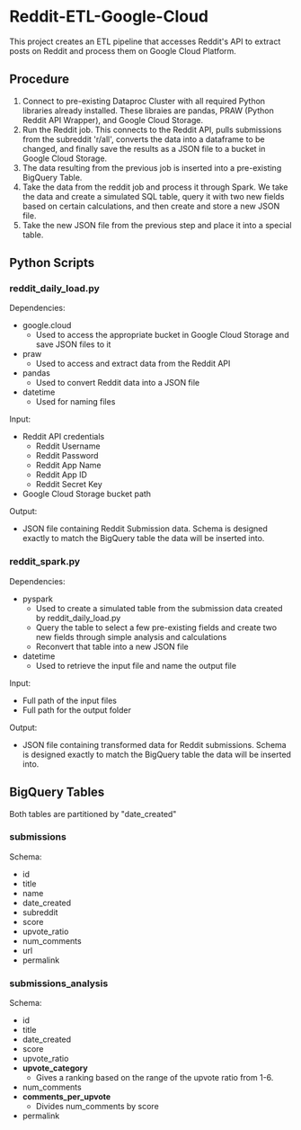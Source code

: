 # Reddit-ETL-Google-Cloud
This project creates an ETL pipeline that accesses Reddit's API to extract posts on Reddit and process them on Google Cloud Platform.


## Procedure
  1. Connect to pre-existing Dataproc Cluster with all required Python libraries already installed. These libraies are pandas, PRAW (Python Reddit API Wrapper), and Google Cloud Storage.
  2. Run the Reddit job. This connects to the Reddit API, pulls submissions from the subreddit 'r/all', converts the data into a dataframe to be changed, and finally save the results as a JSON file to a bucket in Google Cloud Storage.
  3. The data resulting from the previous job is inserted into a pre-existing BigQuery Table. 
  4. Take the data from the reddit job and process it through Spark. We take the data and create a simulated SQL table, query it with two new fields based on certain calculations, and then create and store a new JSON file. 
  5. Take the new JSON file from the previous step and place it into a special table.
  
  
## Python Scripts
  
### reddit_daily_load.py
Dependencies:
- google.cloud
  - Used to access the appropriate bucket in Google Cloud Storage and save JSON files to it
- praw
  - Used to access and extract data from the Reddit API
- pandas
  - Used to convert Reddit data into a JSON file
- datetime
  - Used for naming files 
  
Input:
- Reddit API credentials
  - Reddit Username
  - Reddit Password
  - Reddit App Name
  - Reddit App ID
  - Reddit Secret Key
- Google Cloud Storage bucket path
  
Output:
- JSON file containing Reddit Submission data. Schema is designed exactly to match the BigQuery table the data will be inserted into.
  
  
### reddit_spark.py
Dependencies:
- pyspark
  - Used to create a simulated table from the submission data created by reddit_daily_load.py
  - Query the table to select a few pre-existing fields and create two new fields through simple analysis and calculations
  - Reconvert that table into a new JSON file
- datetime
  - Used to retrieve the input file and name the output file
  
Input:
- Full path of the input files
- Full path for the output folder
  
Output:
- JSON file containing transformed data for Reddit submissions. Schema is designed exactly to match the BigQuery table the data will be inserted into.
  
## BigQuery Tables
  Both tables are partitioned by "date_created"
### submissions
Schema:
  - id
  - title
  - name
  - date_created
  - subreddit
  - score
  - upvote_ratio
  - num_comments
  - url
  - permalink
    
### submissions_analysis
Schema:
  - id
  - title
  - date_created
  - score
  - upvote_ratio
  - **upvote_category**
    - Gives a ranking based on the range of the upvote ratio from 1-6. 
  - num_comments
  - **comments_per_upvote**
    - Divides num_comments by score
  - permalink
